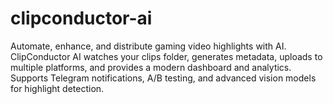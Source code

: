 # clipconductor-ai
Automate, enhance, and distribute gaming video highlights with AI. ClipConductor AI watches your clips folder, generates metadata, uploads to multiple platforms, and provides a modern dashboard and analytics. Supports Telegram notifications, A/B testing, and advanced vision models for highlight detection. 
